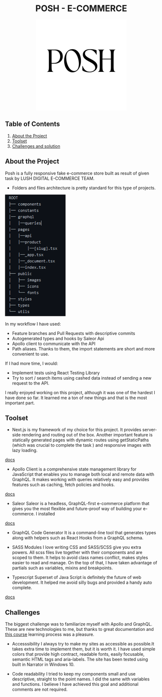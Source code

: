 
<h1 align="center">POSH - E-COMMERCE</h1>

<p align="center">
<img src="https://github.com/pawelkom88/lush-junior-task/blob/main/posh-logo.png?raw=true" alt="Outletity logo" width="300" height="300"/>
</p>

## Table of Contents

1. [About the Project](#about-the-project)
2. [Toolset](#toolset)
3. [Challenges and solution](#challenges)

## About the Project 
Posh is a fully responsive fake e-commerce store built as result of given task by LUSH DIGITAL E-COMMERCE TEAM.

- Folders and files architecture is pretty standard for this type of projects. 
<img src="https://github.com/pawelkom88/lush-junior-task/blob/main/tree.png?raw=true" width="200" height="400"/>

In my workflow I have used:
- Feature branches and Pull Requests with descriptive commits
- Autogenerated types and hooks by Saleor Api
- Apollo client to communicate with the API
- Path aliases. Thanks to them, the import statements are short and more convenient to use.


If I had more time, I would: 
- Implement tests using React Testing Library
- Try to sort / search items using cashed data instead of sending a new request to the API.

I really enjoyed working on this project, although it was one of the hardest I have done so far. It learned me a ton of new things and that is the most important part.

## Toolset
- Next.js is my framework of my choice for this project. It provides server-side rendering and routing out of the box. Another important feature is statically generated pages with dynamic routes using getStaticPaths (which was crucial to complete the task ) and responsive images with lazy loading.

<a href='https://nextjs.org/docs/getting-started'>docs</a>

- Apollo Client is a comprehensive state management library for JavaScript that enables you to manage both local and remote data with GraphQL. It makes working with queries relatively easy and provides features such as caching, fetch policies and hooks.

<a href='https://www.apollographql.com/docs/'>docs</a>

- Saleor
Saleor is a headless, GraphQL-first e-commerce platform that gives you the most flexible and future-proof way of building your e-commerce. I installed

<a href='https://docs.saleor.io/docs/3.x/developer/products'>docs</a>

- GraphQL Code Generator 
It is a command-line tool that generates types along with helpers such as React Hooks from a GraphQL schema.

- SASS Modules
I love writing CSS and SASS/SCSS give you extra powers. All scss files live together with their components and are scoped to them. It helps to avoid class names conflict, makes styles easier to read and manage. On the top of that, I have taken advantage of partials such as variables, mixins and breakpoints.

- Typescript
Superset of Java Script is definitely the future of web development. It helped me avoid silly bugs and provided a handy auto complete.

<a href='https://www.typescriptlang.org/docs/'>docs</a>

## Challenges

The biggest challenge was to familiarize myself with Apollo and GraphQL. These are new technologies to me, but thanks to great documentation and <a href='https://frontendmasters.com/courses/client-graphql-react/apollo-client-api-querying/'>this course</a> learning process was a pleasure.

- Accesssibility
I always try to make my sites as accessible as possible.It takes extra time to implement them, but it is worth it. I have used simple colors that provide high contract, readable fonts, easily focusable, semantic HTML tags and aria-labels. The site has been tested using built in Narrator in Windows 10.

- Code readability
I tried to keep my components small and use descriptive, straight to the point names. I did the same with variables and functions. I believe I have achieved this goal and additional comments are not required.




